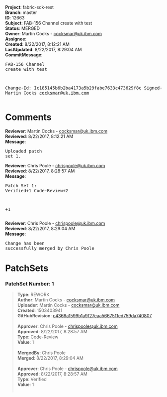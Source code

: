 <strong>Project</strong>: fabric-sdk-rest<br><strong>Branch</strong>: master<br><strong>ID</strong>: 12663<br><strong>Subject</strong>: FAB-156 Channel create with test<br><strong>Status</strong>: MERGED<br><strong>Owner</strong>: Martin Cocks - cocksmar@uk.ibm.com<br><strong>Assignee</strong>:<br><strong>Created</strong>: 8/22/2017, 8:12:21 AM<br><strong>LastUpdated</strong>: 8/22/2017, 8:29:04 AM<br><strong>CommitMessage</strong>:<br><pre>FAB-156 Channel create with test

Change-Id: Ic185145b6b2ba4173a5b29fabe7633c473629f8c
Signed-off-by: Martin Cocks <cocksmar@uk.ibm.com>
</pre><h1>Comments</h1><strong>Reviewer</strong>: Martin Cocks - cocksmar@uk.ibm.com<br><strong>Reviewed</strong>: 8/22/2017, 8:12:21 AM<br><strong>Message</strong>: <pre>Uploaded patch set 1.</pre><strong>Reviewer</strong>: Chris Poole - chrispoole@uk.ibm.com<br><strong>Reviewed</strong>: 8/22/2017, 8:28:57 AM<br><strong>Message</strong>: <pre>Patch Set 1: Verified+1 Code-Review+2

+1</pre><strong>Reviewer</strong>: Chris Poole - chrispoole@uk.ibm.com<br><strong>Reviewed</strong>: 8/22/2017, 8:29:04 AM<br><strong>Message</strong>: <pre>Change has been successfully merged by Chris Poole</pre><h1>PatchSets</h1><h3>PatchSet Number: 1</h3><blockquote><strong>Type</strong>: REWORK<br><strong>Author</strong>: Martin Cocks - cocksmar@uk.ibm.com<br><strong>Uploader</strong>: Martin Cocks - cocksmar@uk.ibm.com<br><strong>Created</strong>: 1503403941<br><strong>GitHubRevision</strong>: [c4366a1599b1a9f27eaa5667511ed759da740807](https://github.com/hyperledger/fabric-sdk-rest/commit/c4366a1599b1a9f27eaa5667511ed759da740807)<br><br><strong>Approver</strong>: Chris Poole - chrispoole@uk.ibm.com<br><strong>Approved</strong>: 8/22/2017, 8:28:57 AM<br><strong>Type</strong>: Code-Review<br><strong>Value</strong>: 1<br><br><strong>MergedBy</strong>: Chris Poole<br><strong>Merged</strong>: 8/22/2017, 8:29:04 AM<br><br><strong>Approver</strong>: Chris Poole - chrispoole@uk.ibm.com<br><strong>Approved</strong>: 8/22/2017, 8:28:57 AM<br><strong>Type</strong>: Verified<br><strong>Value</strong>: 1<br><br></blockquote>